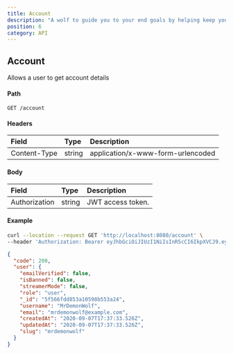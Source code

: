 ```yaml
---
title: Account
description: "A wolf to guide you to your end goals by helping keep you on track weely, bi-weekly or even monthly and yearly goals."
position: 6
category: API
---
```


## Account

Allows a user to get account details

#### Path

`GET /account`

#### Headers

| Field        | Type   | Description                       |
| :----------- | :----- | :-------------------------------- |
| Content-Type | string | application/x-www-form-urlencoded |

#### Body

| Field         | Type   | Description       |
| :------------ | :----- | :---------------- |
| Authorization | string | JWT access token. |

#### Example

<code-group>
  <code-block label="Request" active>

```sh
curl --location --request GET 'http://localhost:8080/account' \
--header 'Authorization: Bearer eyJhbGciOiJIUzI1NiIsInR5cCI6IkpXVCJ9.eyJzdWIiOiI1ZjRiZmYxMjEwMzdlNDI0YTE3YTNlYmMiLCJpYXQiOjE1OTkyNDE1OTMsImV4cCI6MTU5OTI0MzM5M30.FuLUNEc_lE8jI2KEur0KsQzZFjIh5kymnLdR0Udycxk'
```

  </code-block>
  <code-block label="Response
">

```json
{
  "code": 200,
  "user": {
    "emailVerified": false,
    "isBanned": false,
    "streamerMode": false,
    "role": "user",
    "_id": "5f566fdd853a10598b553a24",
    "username": "MrDemonWolf",
    "email": "mrdemonwolf@example.com",
    "createdAt": "2020-09-07T17:37:33.526Z",
    "updatedAt": "2020-09-07T17:37:33.526Z",
    "slug": "mrdemonwolf"
  }
}
```

  </code-block>
</code-group>
